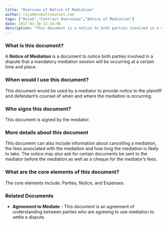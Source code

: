 ```yaml
---
title: "Overview of Notice of Mediation"
author: rajah@cobaltcounsel.com
tags: ["Rajah","Contract Overviews","Notice of Mediation"]
date: 2017-03-30 13:34:06
description: "This document is a notice to both parties involved in a dispute that a mandatory mediation session will be occurring at a certain time and place."
---
```




 

### What is this document?
A **Notice of Mediation** is a document to notice both parties involved in a dispute that a mandatory mediation session will be occurring at a certain time and place. 

 

### When would I use this document?
This document would be used by a mediator to provide notice to the plaintiff and defendant’s counsel of when and where the mediation is occurring. 

 

### Who signs this document?
This document is signed by the mediator. 

 

### More details about this document
This document can also include information about cancelling a mediation, the fees associated with the mediation and how long the mediation is likely to take. The notice may also ask for certain documents be sent to the mediator before the mediation as well as a cheque for the mediator’s fees. 

 

### What are the core elements of this document?
The core elements include: Parties, Notice, and Expenses.

 

### Related Documents
- **Agreement to Mediate** - This document is an agreement of understanding between parties who are agreeing to use mediation to settle a dispute. 
